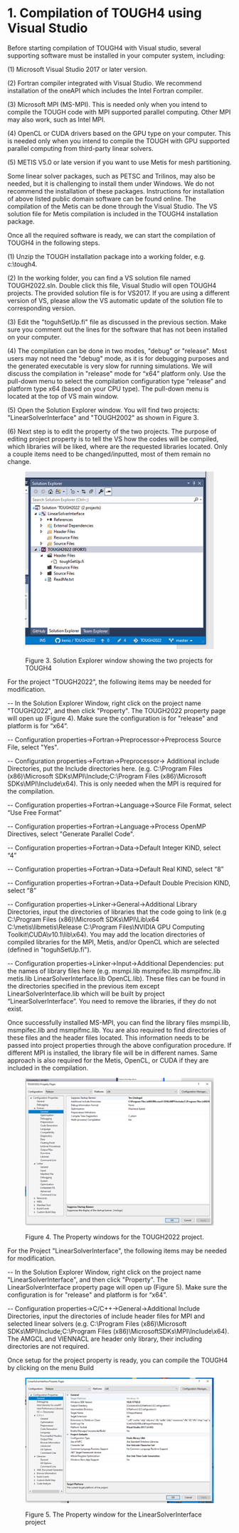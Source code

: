 # 1. Compilation of TOUGH4 using Visual Studio

Before starting compilation of TOUGH4 with Visual studio, several supporting software must be installed in your computer system, including:

(1) Microsoft Visual Studio 2017 or later version.

(2) Fortran compiler integrated with Visual Studio. We recommend installation of the oneAPI which includes the Intel Fortran compiler.

(3) Microsoft MPI (MS-MPI). This is needed only when you intend to compile the TOUGH code with MPI supported parallel computing.  Other MPI may also work, such as Intel MPI.

(4) OpenCL or CUDA drivers based on the GPU type on your computer. This is needed only when you intend to compile the TOUGH with GPU supported parallel computing from third-party linear solvers.

(5) METIS V5.0 or late version if you want to use Metis for mesh partitioning.

Some linear solver packages, such as PETSC and Trilinos, may also be needed, but it is challenging to install them under Windows. We do not recommend the installation of these packages. Instructions for installation of above listed public domain software can be found online. The compilation of the Metis can be done through the Visual Studio. The VS solution file for Metis compilation is included in the TOUGH4 installation package.

Once all the required software is ready, we can start the compilation of TOUGH4 in the following steps.

(1) Unzip the TOUGH installation package into a working folder, e.g.  c:\tough4.

(2) In the working folder, you can find a VS solution file named TOUGH2022.sln. Double click this file, Visual Studio will open TOUGH4 projects. The provided solution file is for VS2017. If you are using a different version of VS, please allow the VS automatic update of the solution file to corresponding version.

(3) Edit the "toguhSetUp.fi" file as discussed in the previous section. Make sure you comment out the lines for the software that has not been installed on your computer.

(4) The compilation can be done in two modes, "debug" or "release". Most users may not need the "debug" mode, as it is for debugging purposes and the generated executable is very slow for running simulations. We will discuss the compilation in "release" mode for “x64” platform only. Use the pull-down menu to select the compilation configuration type “release” and platform type x64 (based on your CPU type). The pull-down menu is located at the top of VS main window.  &#x20;

(5) Open the Solution Explorer window. You will find two projects: "LinearSolverInterface" and "TOUGH2002" as shown in Figure 3.

(6) Next step is to edit the property of the two projects. The purpose of editing project property is to tell the VS how the codes will be compiled, which libraries will be liked, where are the requested libraries located. Only a couple items need to be changed/inputted, most of them remain no change.

<figure><img src="../../.gitbook/assets/image (15).png" alt=""><figcaption><p>Figure 3. Solution Explorer window showing the two projects for TOUGH4</p></figcaption></figure>

For the project "TOUGH2022", the following items may be needed for modification.

&#x20;\-- In the Solution Explorer Window, right click on the project name "TOUGH2022", and then click "Property". The TOUGH2022 property page will open up (Figure 4). Make sure the configuration is for "release" and platform is for “x64”.

&#x20;\-- Configuration properties->Fortran->Preprocessor->Preprocess Source File, select "Yes".

\-- Configuration properties->Fortran->Preprocessor-> Additional include Directories, put the Include directories here. (e.g. C:\Program Files (x86)\Microsoft SDKs\MPI\Include;C:\Program Files (x86)\Microsoft SDKs\MPI\Include\x64). This is only needed when the MPI is required for the compilation.

\-- Configuration properties->Fortran->Language->Source File Format, select “Use Free Format”

\-- Configuration properties->Fortran->Language->Process OpenMP Directives, select "Generate Parallel Code".

\-- Configuration properties->Fortran->Data->Default Integer KIND, select “4”

\-- Configuration properties->Fortran->Data->Default Real KIND, select “8”

\-- Configuration properties->Fortran->Data->Default Double Precision KIND, select “8”

&#x20;\-- Configuration properties->Linker->General->Additional Library Directories, input the directories of libraries that the code going to link (e.g C:\Program Files (x86)\Microsoft SDKs\MPI\Lib\x64 C:\metis\libmetis\Release  C:\Program Files\NVIDIA GPU Computing Toolkit\CUDA\v10.1\lib\x64). You may add the location directories of compiled libraries for the MPI, Metis, and/or OpenCL which are selected (defined in "toguhSetUp.fi").

&#x20;\-- Configuration properties->Linker->Input->Additional Dependencies: put the names of library files here (e.g. msmpi.lib msmpifec.lib msmpifmc.lib metis.lib LinearSolverInterface.lib OpenCL.lib). These files can be found in the directories specified in the previous item except LinearSolverInterface.lib which will be built by project “LinearSolverInterface”. You need to remove the libraries, if they do not exist.&#x20;

Once successfully installed MS-MPI, you can find the library files msmpi.lib, msmpifec.lib and msmpifmc.lib. You are also required to find directories of these files and the header files located. This information needs to be passed into project properties through the above configuration procedure. If different MPI is installed, the library file will be in different names. Same approach is also required for the Metis, OpenCL, or CUDA if they are included in the compilation.

<figure><img src="../../.gitbook/assets/image (16).png" alt=""><figcaption><p>Figure 4. The Property windows for the TOUGH2022 project.</p></figcaption></figure>

&#x20;For the Project "LinearSolverInterface", the following items may be needed for modification.

&#x20;\-- In the Solution Explorer Window, right click on the project name  "LinearSolverInterface", and then click "Property". The LinearSolverInterface property page will open up (Figure 5). Make sure the configuration is for "release" and platform is for “x64”.

&#x20;\-- Configuration properties->C/C++->General->Additional Include Directories, input the directories of include header files for MPI and selected linear solvers (e.g. C:\Program Files (x86)\Microsoft SDKs\MPI\Include;C:\Program Files (x86)\MicrosoftSDKs\MPI\Include\x64). The AMGCL and VIENNACL are header only library, their including directories are not required.

Once setup for the project property is ready, you can compile the TOUGH4 by clicking on the menu Build

<figure><img src="../../.gitbook/assets/image (14).png" alt=""><figcaption><p>Figure 5. The Property window for the LinearSolverInterface project</p></figcaption></figure>
